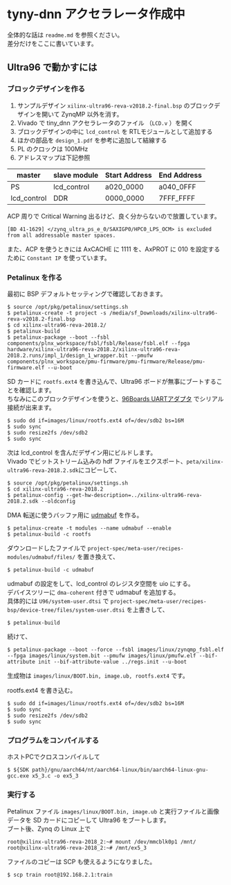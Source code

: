 # tyny-dnn アクセラレータ作成中

全体的な話は ```readme.md``` を参照ください。  
差分だけをここに書いています。

## Ultra96 で動かすには

### ブロックデザインを作る

1. サンプルデザイン ```xilinx-ultra96-reva-v2018.2-final.bsp``` のブロックデザインを開いて ZynqMP 以外を消す。
2. Vivado で tiny_dnn アクセラレータのファイル （```LCD.v``` ）を開く
3. ブロックデザインの中に ```lcd_control``` を RTLモジュールとして追加する
4. ほかの部品を ```design_1.pdf``` を参考に追加して結線する
5. PL のクロックは 100MHz
6. アドレスマップは下記参照

| master      | slave module | Start Address | End Address |
| ----------- | ------------ | ------------- | ----------- |
| PS          | lcd_control  | a020_0000     | a040_0FFF   |
| lcd_control | DDR          | 0000_0000     | 7FFF_FFFF   |

ACP 周りで Critical Warning 出るけど、良く分からないので放置しています。

```
[BD 41-1629] </zynq_ultra_ps_e_0/SAXIGP0/HPC0_LPS_OCM> is excluded from all addressable master spaces.
```

また、ACP を使うときには AxCACHE に 1111 を、AxPROT に 010 を設定するために ```Constant IP``` を使っています。  

### Petalinux を作る

最初に BSP デフォルトセッティングで確認しておきます。

```
$ source /opt/pkg/petalinux/settings.sh
$ petalinux-create -t project -s /media/sf_Downloads/xilinx-ultra96-reva-v2018.2-final.bsp 
$ cd xilinx-ultra96-reva-2018.2/
$ petalinux-build
$ petalinux-package --boot --fsbl components/plnx_workspace/fsbl/fsbl/Release/fsbl.elf --fpga hardware/xilinx-ultra96-reva-2018.2/xilinx-ultra96-reva-2018.2.runs/impl_1/design_1_wrapper.bit --pmufw components/plnx_workspace/pmu-firmware/pmu-firmware/Release/pmu-firmware.elf --u-boot
```

SD カードに ```rootfs.ext4``` を書き込んで、Ultra96 ボードが無事にブートすることを確認します。  
ちなみにこのブロックデザインを使うと、[96Boards UARTアダプタ](https://www.amazon.co.jp/gp/product/B01HPND0QA/ref=oh_aui_detailpage_o02_s00?ie=UTF8&psc=1) でシリアル接続が出来ます。

```
$ sudo dd if=images/linux/rootfs.ext4 of=/dev/sdb2 bs=16M
$ sudo sync
$ sudo resize2fs /dev/sdb2
$ sudo sync
```

次は lcd_control を含んだデザイン用にビルドします。  
Vivado でビットストリーム込みの hdf ファイルをエクスポート、```peta/xilinx-ultra96-reva-2018.2.sdk```にコピーして、

```
$ source /opt/pkg/petalinux/settings.sh
$ cd xilinx-ultra96-reva-2018.2
$ petalinux-config --get-hw-description=../xilinx-ultra96-reva-2018.2.sdk --oldconfig
```

DMA 転送に使うバッファ用に [udmabuf](https://github.com/ikwzm/udmabuf/blob/master/Readme.ja.md) を作る。

```
$ petalinux-create -t modules --name udmabuf --enable
$ petalinux-build -c rootfs
```

ダウンロードしたファイルで ```project-spec/meta-user/recipes-modules/udmabuf/files/``` を置き換えて、

```
$ petalinux-build -c udmabuf
```

udmabuf の設定をして、lcd_control のレジスタ空間を uio にする。  
デバイスツリーに ```dma-coherent``` 付きで udmabuf を追加する。  
具体的には ```U96/system-user.dtsi``` で ```project-spec/meta-user/recipes-bsp/device-tree/files/system-user.dtsi``` を上書きして、

```
$ petalinux-build
```

続けて、

```
$ petalinux-package --boot --force --fsbl images/linux/zynqmp_fsbl.elf --fpga images/linux/system.bit --pmufw images/linux/pmufw.elf --bif-attribute init --bif-attribute-value ../regs.init --u-boot
```

生成物は ```images/linux/BOOT.bin, image.ub, rootfs.ext4``` です。

rootfs.ext4 を書き込む。

```
$ sudo dd if=images/linux/rootfs.ext4 of=/dev/sdb2 bs=16M
$ sudo sync
$ sudo resize2fs /dev/sdb2
$ sudo sync
```

### プログラムをコンパイルする

ホストPCでクロスコンパイルして

```
$ ${SDK path}/gnu/aarch64/nt/aarch64-linux/bin/aarch64-linux-gnu-gcc.exe x5_3.c -o ex5_3
```

### 実行する

 Petalinux ファイル ```images/linux/BOOT.bin, image.ub``` と実行ファイルと画像データを SD カードにコピーして Ultra96 をブートします。  
ブート後、Zynq の Linux 上で

```
root@xilinx-ultra96-reva-2018_2:~# mount /dev/mmcblk0p1 /mnt/
root@xilinx-ultra96-reva-2018_2:~# /mnt/ex5_3
```

ファイルのコピーは SCP も使えるようになりました。

```
$ scp train root@192.168.2.1:train
```


